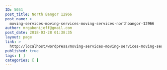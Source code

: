 ```yaml
---
ID: 5051
post_title: North Bangor 12966
post_name: >
  moving-services-moving-services-moving-services-northbangor-12966
author: mrgabonijeff@gmail.com
post_date: 2018-03-28 01:38:35
layout: page
link: >
  http://localhost/wordpress/moving-services-moving-services-moving-services-northbangor-12966/
published: true
tags: [ ]
categories: [ ]
---
```

